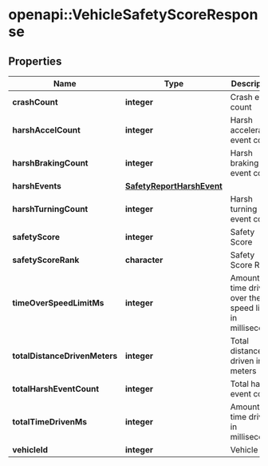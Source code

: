 # openapi::VehicleSafetyScoreResponse

## Properties
Name | Type | Description | Notes
------------ | ------------- | ------------- | -------------
**crashCount** | **integer** | Crash event count | [optional] 
**harshAccelCount** | **integer** | Harsh acceleration event count | [optional] 
**harshBrakingCount** | **integer** | Harsh braking event count | [optional] 
**harshEvents** | [**SafetyReportHarshEvent**](SafetyReportHarshEvent.md) |  | [optional] 
**harshTurningCount** | **integer** | Harsh turning event count | [optional] 
**safetyScore** | **integer** | Safety Score | [optional] 
**safetyScoreRank** | **character** | Safety Score Rank | [optional] 
**timeOverSpeedLimitMs** | **integer** | Amount of time driven over the speed limit in milliseconds | [optional] 
**totalDistanceDrivenMeters** | **integer** | Total distance driven in meters | [optional] 
**totalHarshEventCount** | **integer** | Total harsh event count | [optional] 
**totalTimeDrivenMs** | **integer** | Amount of time driven in milliseconds | [optional] 
**vehicleId** | **integer** | Vehicle ID | [optional] 


